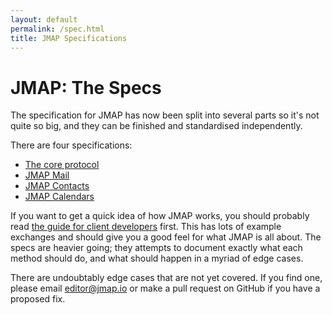 ```yaml
---
layout: default
permalink: /spec.html
title: JMAP Specifications
---
```


# JMAP: The Specs

The specification for JMAP has now been split into several parts so it's not quite so big, and they can be finished and standardised independently.

There are four specifications:

* [The core protocol](spec-core.html)
* [JMAP Mail](spec-mail.html)
* [JMAP Contacts](spec-contacts.html)
* [JMAP Calendars](spec-calendars.html)

If you want to get a quick idea of how JMAP works, you should probably read [the guide for client developers](client.html) first. This has lots of example exchanges and should give you a good feel for what JMAP is all about. The specs are heavier going; they attempts to document exactly what each method should do, and what should happen in a myriad of edge cases.

There are undoubtably edge cases that are not yet covered. If you find one, please email [editor@jmap.io](mailto:editor@jmap.io) or make a pull request on GitHub if you have a proposed fix.
